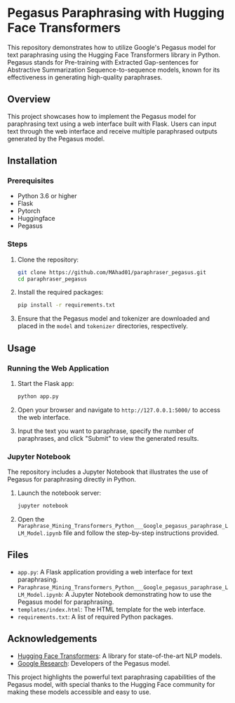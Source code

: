 # Pegasus Paraphrasing with Hugging Face Transformers

This repository demonstrates how to utilize Google's Pegasus model for text paraphrasing using the Hugging Face Transformers library in Python. Pegasus stands for Pre-training with Extracted Gap-sentences for Abstractive Summarization Sequence-to-sequence models, known for its effectiveness in generating high-quality paraphrases.


## Overview

This project showcases how to implement the Pegasus model for paraphrasing text using a web interface built with Flask. Users can input text through the web interface and receive multiple paraphrased outputs generated by the Pegasus model.

## Installation

### Prerequisites
- Python 3.6 or higher
- Flask
- Pytorch
- Huggingface
- Pegasus

### Steps
1. Clone the repository:
   ```bash
   git clone https://github.com/MAhad01/paraphraser_pegasus.git
   cd paraphraser_pegasus
   ```

2. Install the required packages:
   ```bash
   pip install -r requirements.txt
   ```

3. Ensure that the Pegasus model and tokenizer are downloaded and placed in the `model` and `tokenizer` directories, respectively.

## Usage

### Running the Web Application

1. Start the Flask app:
   ```bash
   python app.py
   ```

2. Open your browser and navigate to `http://127.0.0.1:5000/` to access the web interface.

3. Input the text you want to paraphrase, specify the number of paraphrases, and click "Submit" to view the generated results.

### Jupyter Notebook

The repository includes a Jupyter Notebook that illustrates the use of Pegasus for paraphrasing directly in Python.

1. Launch the notebook server:
   ```bash
   jupyter notebook
   ```

2. Open the `Paraphrase_Mining_Transformers_Python___Google_pegasus_paraphrase_LLM_Model.ipynb` file and follow the step-by-step instructions provided.

## Files

- `app.py`: A Flask application providing a web interface for text paraphrasing.
- `Paraphrase_Mining_Transformers_Python___Google_pegasus_paraphrase_LLM_Model.ipynb`: A Jupyter Notebook demonstrating how to use the Pegasus model for paraphrasing.
- `templates/index.html`: The HTML template for the web interface.
- `requirements.txt`: A list of required Python packages.

## Acknowledgements

- [Hugging Face Transformers](https://github.com/huggingface/transformers): A library for state-of-the-art NLP models.
- [Google Research](https://research.google/): Developers of the Pegasus model.

This project highlights the powerful text paraphrasing capabilities of the Pegasus model, with special thanks to the Hugging Face community for making these models accessible and easy to use.

